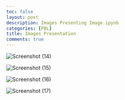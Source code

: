 ```yaml
---
toc: false
layout: post
description: Images Presenting Image.ipynb
categories: [PBL]
title: Images Presentation
comments: true
---
```


![Screenshot (14)](https://user-images.githubusercontent.com/89223461/193890126-595e19b4-fbe9-4a54-8bf6-d241032fb93f.png)

![Screenshot (15)](https://user-images.githubusercontent.com/89223461/193890137-155d7d67-24d9-4121-8191-af428332854b.png)

![Screenshot (16)](https://user-images.githubusercontent.com/89223461/193890145-8cf6854f-6c6c-4834-a5e6-24a705d36b9e.png)

![Screenshot (17)](https://user-images.githubusercontent.com/89223461/193890155-73000a6d-7790-4838-8aba-e756c9d2a6d1.png)
